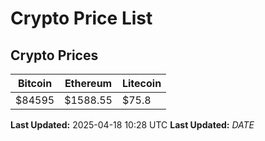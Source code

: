 # Crypto Price List

## Crypto Prices
| Bitcoin | Ethereum | Litecoin |
| ------- | -------- | -------- |
| $84595 | $1588.55 | $75.8 |
**Last Updated:** 2025-04-18 10:28 UTC
**Last Updated:** $DATE$
